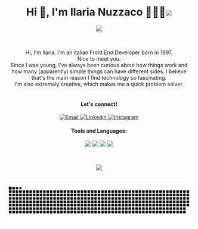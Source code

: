 
<h1 align="center"><b>Hi 👋, I'm Ilaria Nuzzaco 👩🏻‍💻</b><img src="https://media.giphy.com/media/hvRJCLFzcasrR4ia7z/giphy.gif" width="35"></h1>
<!--  -->
<p align="center">
  <a href="https://github.com/DenverCoder1/readme-typing-svg"><img src="https://readme-typing-svg.herokuapp.com?font=Time+New+Roman&color=cyan&size=25&center=true&vCenter=true&width=600&height=100&lines=Front-End+Developer,;Active+Learner,;Creative,;Problem+Solver;"></a>
</p>
</br>
<p align="center">
Hi, I'm Ilaria. I'm an italian Front End Developer born in 1997.
</br>
Nice to meet you.
</br>
Since I was young, I've always been curious about how things work and how many (apparently) simple things can have different sides.
I believe that's the main reason I find technology so fascinating.
</br>
I'm also extremely creative, which makes me a quick problem solver.

</br>
</br>

<h4 align="center">Let's connect!</h4>
<p>
<div align="center">
  <a href="mailto:ilarianuzzaco@live.it" rel="nofollow">
  <img alt="Email" width="80px" src="https://img.shields.io/badge/Gmail-D14836?style=for-the-badge&logo=gmail&logoColor=white"
   style="max-width: 100%;">
  </a>
  <a href="https://www.linkedin.com/in/ilaria-nuzzaco-front-end-developer/" rel="nofollow">
  <img alt="Linkedin" width="100px" src="https://img.shields.io/badge/LinkedIn-0077B5?style=for-the-badge&logo=linkedin&logoColor=white"
   style="max-width: 100%;">
  </a>
  <a href="https://www.instagram.com/ilaria.nuzzaco/" rel="nofollow">
  <img alt="Instagram" width="110px" src="https://img.shields.io/badge/Instagram-E4405F?style=for-the-badge&logo=instagram&logoColor=white"
   style="max-width: 100%;">
  </a>

</div>

<h4 align="center">Tools and Languages:</h4>
<p>
<div align="center">
  <img src="https://img.shields.io/badge/HTML5-E34F26?style=for-the-badge&logo=html5&logoColor=white">
  <img src="https://img.shields.io/badge/CSS3-1572B6?style=for-the-badge&logo=css3&logoColor=white">
  <img src="https://img.shields.io/badge/JavaScript-F7DF1E?style=for-the-badge&logo=JavaScript&logoColor=white">
  <img src="https://img.shields.io/badge/React-20232A?style=for-the-badge&logo=react&logoColor=61DAFB">
  
</div>
</p>

</br>

<p align="center">
  <a href="http://ila1997.com/">
    <img width="50%" src="https://github-readme-stats.vercel.app/api/top-langs/?username=Ila1997&theme=radical&bg_color=282828&hide_border=true&include_all_commits=true&count_private=true&layout=compact">
  </a>
</p>

</br>

<!--- snake -->
<div align="center">
  <img  src="https://github.com/1999AZZAR/1999AZZAR/blob/main/resources/img/grid-snake.svg"
       alt="snake" /></a>
</div>
